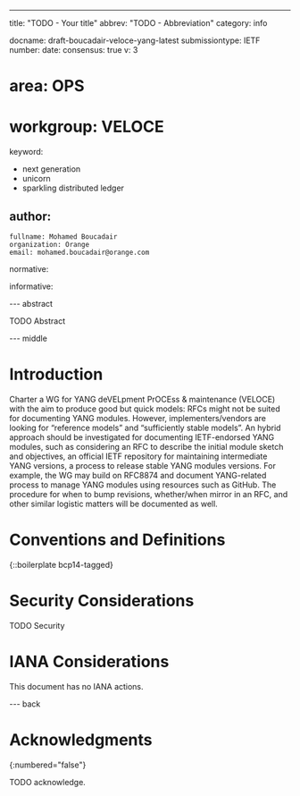 ---
title: "TODO - Your title"
abbrev: "TODO - Abbreviation"
category: info

docname: draft-boucadair-veloce-yang-latest
submissiontype: IETF
number:
date:
consensus: true
v: 3
# area: OPS
# workgroup: VELOCE
keyword:
 - next generation
 - unicorn
 - sparkling distributed ledger

author:
 -
    fullname: Mohamed Boucadair
    organization: Orange
    email: mohamed.boucadair@orange.com

normative:

informative:


--- abstract

TODO Abstract


--- middle

# Introduction

Charter a WG for YANG deVELpment PrOCEss & maintenance (VELOCE) with the aim to produce good but quick models: RFCs might not be suited for documenting YANG modules. However, implementers/vendors are looking for “reference models” and “sufficiently stable models”. An hybrid approach should be investigated for documenting IETF-endorsed YANG modules, such as considering an RFC to describe the initial module sketch and objectives, an official IETF repository for maintaining intermediate YANG versions, a process to release stable YANG modules versions. For example, the WG may build on RFC8874 and document YANG-related process to manage YANG modules using resources such as GitHub. The procedure for when to bump revisions, whether/when mirror in an RFC, and other similar logistic matters will be documented as well.


# Conventions and Definitions

{::boilerplate bcp14-tagged}


# Security Considerations

TODO Security


# IANA Considerations

This document has no IANA actions.


--- back

# Acknowledgments
{:numbered="false"}

TODO acknowledge.
